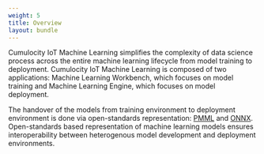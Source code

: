 ```yaml
---
weight: 5
title: Overview
layout: bundle
---
```


Cumulocity IoT Machine Learning simplifies the complexity of data science process across the entire machine learning lifecycle from model training to deployment. Cumulocity IoT Machine Learning is composed of two applications: Machine Learning Workbench, which focuses on model training and Machine Learning Engine, which focuses on model deployment.

The handover of the models from training environment to deployment environment is done via open-standards representation: [PMML](http://dmg.org/pmml/v4-4-1/GeneralStructure.html) and [ONNX](https://onnx.ai/). Open-standards based representation of machine learning models ensures interoperability between heterogenous model development and deployment environments.
